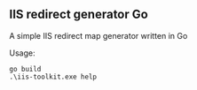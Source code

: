 ## IIS redirect generator Go

A simple IIS redirect map generator written in Go

Usage:

```
go build
.\iis-toolkit.exe help
```